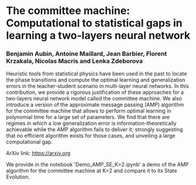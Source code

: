 # The committee machine: Computational to statistical gaps in learning a two-layers neural network

### Benjamin Aubin, Antoine Maillard, Jean Barbier, Florent Krzakala, Nicolas Macris and Lenka Zdeborova


Heuristic tools from statistical physics have been used in the past to locate the phase transitions and compute the optimal learning and generalization errors in the teacher-student scenario in multi-layer neural networks. In this contribution, we provide a rigorous justification of these approaches for a two-layers neural network model called the committee machine. We also introduce a version of the approximate message passing (AMP) algorithm for the committee machine that allows to perform optimal learning in polynomial time for a large set of parameters. We find that there are regimes in which a low generalization error is information-theoretically achievable while the AMP algorithm fails to deliver it; strongly suggesting that no efficient algorithm exists for those cases, and unveiling a large computational gap.

ArXiv link: https://arxiv.org


We provide in the notebook 'Demo_AMP_SE_K=2.ipynb' a demo of the AMP algorithm for the committee machine at K=2 and compare it to its State Evolution.